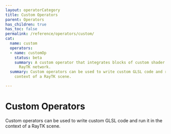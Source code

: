 ```yaml
---
layout: operatorCategory
title: Custom Operators
parent: Operators
has_children: true
has_toc: false
permalink: /reference/operators/custom/
cat:
  name: custom
  operators:
  - name: customOp
    status: beta
    summary: A custom operator that integrates blocks of custom shader code into a
      RayTK network.
  summary: Custom operators can be used to write custom GLSL code and run it in the
    context of a RayTK scene.

---
```


# Custom Operators

Custom operators can be used to write custom GLSL code and run it in the context of a RayTK scene.

